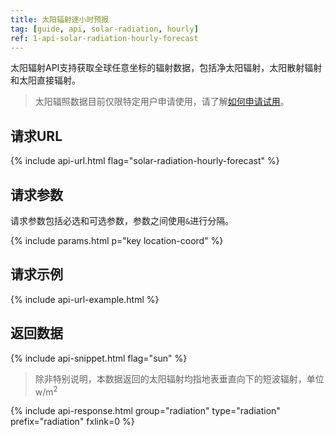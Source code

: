 ```yaml
---
title: 太阳辐射逐小时预报
tag: [guide, api, solar-radiation, hourly]
ref: 1-api-solar-radiation-hourly-forecast
---
```


太阳辐射API支持获取全球任意坐标的辐射数据，包括净太阳辐射，太阳散射辐射和太阳直接辐射。

> 太阳辐照数据目前仅限特定用户申请使用，请了解[如何申请试用](https://blog.qweather.com/announce/solar-radiation-trial/)。

## 请求URL

{% include api-url.html flag="solar-radiation-hourly-forecast" %}

## 请求参数

请求参数包括必选和可选参数，参数之间使用`&`进行分隔。

{% include params.html p="key location-coord" %}

## 请求示例

{% include api-url-example.html %}

## 返回数据

{% include api-snippet.html flag="sun" %}

> 除非特别说明，本数据返回的太阳辐射均指地表垂直向下的短波辐射，单位w/m<sup>2</sup>

{% include api-response.html group="radiation" type="radiation" prefix="radiation" fxlink=0 %}
